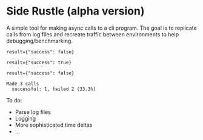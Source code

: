 # Side Rustle (alpha version)

A simple tool for making async calls to a cli program. The goal is to replicate calls from log files and recreate traffic between environments to help debugging/benchmarking.

```text
result={"success": false}

result={"success": true}

result={"success": false}

Made 3 calls
  successful: 1, failed 2 (33.3%)
```

To do:
* Parse log files
* Logging
* More sophisticated time deltas
* ...

